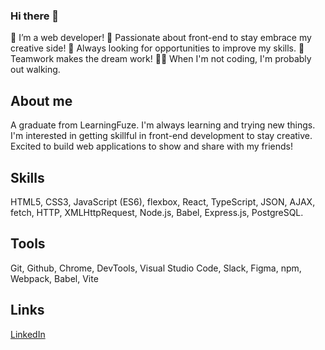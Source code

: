 ### Hi there 👋
🔭 I’m a web developer!
💫 Passionate about front-end to stay embrace my creative side!
👀 Always looking for opportunities to improve my skills.
🤝 Teamwork makes the dream work!
🚶‍♀️ When I'm not coding, I'm probably out walking.
## About me
A graduate from LearningFuze. I'm always learning and trying new things. I'm interested in getting skillful in front-end development to stay creative. Excited to build web applications to show and share with my friends!
## Skills
HTML5, CSS3, JavaScript (ES6), flexbox, React, TypeScript, JSON, AJAX, fetch, HTTP, XMLHttpRequest, Node.js, Babel, Express.js, PostgreSQL.
## Tools
Git, Github, Chrome, DevTools, Visual Studio Code, Slack, Figma, npm, Webpack, Babel, Vite
## Links
<a href="https://www.linkedin.com/in/anna-aksenov/">LinkedIn</a>
